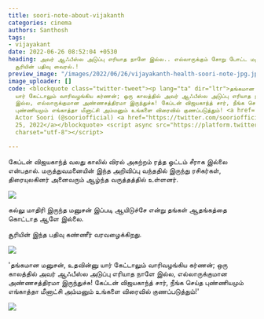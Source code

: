 ```yaml
---
title: soori-note-about-vijakanth
categories: cinema
authors: Santhosh
tags:
- vijayakant
date: 2022-06-26 08:52:04 +0530
heading: அவர் ஆஃபீஸ்ல அடுப்பு எரியாத நாளே இல்ல.. எல்லாருக்கும் சோறு போட்ட மனுசன்..
  சூரியின் பதிவு வைரல்.!
preview_image: "/images/2022/06/26/vijayakanth-health-soori-note-jpg.jpeg"
image_uploader: []
code: <blockquote class="twitter-tweet"><p lang="ta" dir="ltr">தங்கமான மனுசன், உதவின்னு
  யார் கேட்டாலும் வாரிவழங்கிய கர்ணன்; ஒரு காலத்தில் அவர் ஆஃபீஸ்ல அடுப்பு எரியாத நாளே
  இல்ல, எல்லாருக்குமான அண்ணசத்திரமா இருந்துச்சு! கேப்டன் விஜயகாந்த் சார், நீங்க செய்த
  புண்ணியமும் எங்காத்தா மீனாட்சி அம்மனும் உங்களை விரைவில் குணப்படுத்தும்! <a href="https://t.co/lrmX0Xh22F">pic.twitter.com/lrmX0Xh22F</a></p>&mdash;
  Actor Soori (@sooriofficial) <a href="https://twitter.com/sooriofficial/status/1540695376612577281?ref_src=twsrc%5Etfw">June
  25, 2022</a></blockquote> <script async src="https://platform.twitter.com/widgets.js"
  charset="utf-8"></script>

---
```


கேப்டன் விஜயகாந்த் வலது காலில் விரல் அகற்றம் ரத்த ஓட்டம் சீராக இல்லை என்பதால். மருத்துவமனையின் இந்த அறிவிப்பு வந்ததில் இருந்து ரசிகர்கள், திரையுலகினர் அனைவரும் ஆழ்ந்த வருத்தத்தில் உள்ளனர்.  

![](/images/2022/06/26/soori-vijayakanth-3-jpg.jpeg)

கல்லு மாதிரி இருந்த மனுசன் இப்படி ஆயிடுச்சே என்று தங்கள் ஆதங்கத்தை கொட்டாத ஆளே இல்லை.

சூரியின் இந்த பதிவு கண்ணீர் வரவழைக்கிறது.  

![](/images/2022/06/26/soori-vijayakanth-2-jpg.jpeg)  

'தங்கமான மனுசன், உதவின்னு யார் கேட்டாலும் வாரிவழங்கிய கர்ணன்; ஒரு காலத்தில் அவர் ஆஃபீஸ்ல அடுப்பு எரியாத நாளே இல்ல, எல்லாருக்குமான அண்ணசத்திரமா இருந்துச்சு! கேப்டன் விஜயகாந்த் சார், நீங்க செய்த புண்ணியமும் எங்காத்தா மீனாட்சி அம்மனும் உங்களை விரைவில் குணப்படுத்தும்!'

![](/images/2022/06/26/soori-vijayakanth-1-jpg.jpeg)
